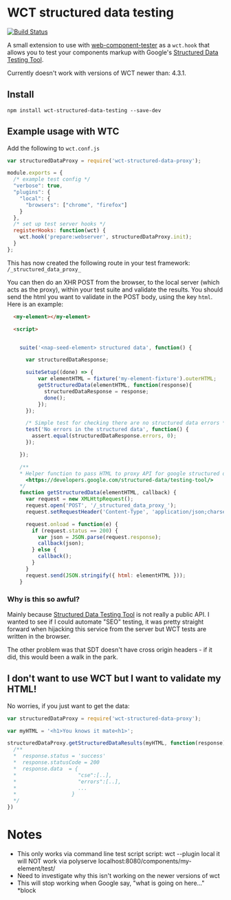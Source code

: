 # WCT structured data testing

[![Build Status](https://travis-ci.org/thearegee/wct-structured-data-testing.svg?branch=master)](https://travis-ci.org/thearegee/wct-structured-data-testing)

A small extension to use with [web-component-tester](https://github.com/Polymer/web-component-tester) as a `wct.hook` that allows you to test your components markup with Google's [Structured Data Testing Tool](https://developers.google.com/structured-data/testing-tool/).

Currently doesn't work with versions of WCT newer than: 4.3.1.

## Install

`npm install wct-structured-data-testing --save-dev`

## Example usage with WTC

Add the following to `wct.conf.js`

```javascript
var structuredDataProxy = require('wct-structured-data-proxy');

module.exports = {
  /* example test config */
  "verbose": true,
  "plugins": {
    "local": {
      "browsers": ["chrome", "firefox"]
    }
  },
  /* set up test server hooks */
  registerHooks: function(wct) {
    wct.hook('prepare:webserver', structuredDataProxy.init);
  }
};
```

This has now created the following route in your test framework:
`/_structured_data_proxy_`

You can then do an XHR POST from the browser, to the local server (which acts as the proxy), within your test suite and validate the results.
You should send the html you want to validate in the POST body, using the key `html`.
Here is an example:

```html
  <my-element></my-element>

  <script>


    suite('<nap-seed-element> structured data', function() {

      var structuredDataResponse;

      suiteSetup((done) => {
          var elementHTML = fixture('my-element-fixture').outerHTML;
          getStructuredData(elementHTML, function(response){
            structuredDataResponse = response;
            done();
          });
      });

      /* Simple test for checking there are no structured data errors */
      test('No errors in the structured data', function() {
        assert.equal(structuredDataResponse.errors, 0);
      });

    });

    /**
    * Helper function to pass HTML to proxy API for google structured data tool
      <https://developers.google.com/structured-data/testing-tool/>
    */
    function getStructuredData(elementHTML, callback) {
      var request = new XMLHttpRequest();
      request.open('POST', '/_structured_data_proxy_');
      request.setRequestHeader('Content-Type', 'application/json;charset=UTF-8');

      request.onload = function(e) {
        if (request.status == 200) {
          var json = JSON.parse(request.response);
          callback(json);
        } else {
          callback();
        }
      }
      request.send(JSON.stringify({ html: elementHTML }));
    }

```

### Why is this so awful?

Mainly because [Structured Data Testing Tool](https://developers.google.com/structured-data/testing-tool/) is not really a public API. I wanted to see if I could automate "SEO" testing, it was pretty straight forward when hijacking this service from the server but WCT tests are written in the browser.

The other problem was that SDT doesn't have cross origin headers - if it did, this would been a walk in the park.

## I don't want to use WCT but I want to validate my HTML!

No worries, if you just want to get the data:

```javascript
var structuredDataProxy = require('wct-structured-data-proxy');

var myHTML = '<h1>You knows it mate<h1>';

structuredDataProxy.getStructuredDataResults(myHTML, function(response){
  /**
  *  response.status = 'success'
  *  response.statusCode = 200
  *  response.data  = {
  *                    "cse":[..],
  *                    "errors":[..],
  *                    ...
  *                  }
  */
})
```

# Notes
* This only works via command line test script script: wct --plugin local it will NOT work via polyserve localhost:8080/components/my-element/test/
* Need to investigate why this isn't working on the newer versions of wct
* This will stop working when Google say, "what is going on here..." *block
